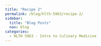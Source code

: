 ```yaml
---
title: "Recipe 2"
permalink: /blog/hlth-5963/recipe-2/
sidebar:
  title: "Blog Posts"
  nav: blog
categories:
  - HLTH 5963 - Intro to Culinary Medicine
---
```

